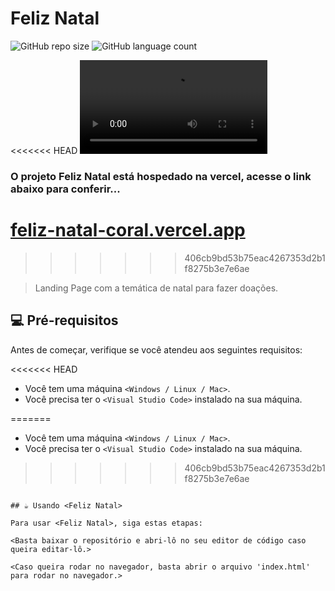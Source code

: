 # Feliz Natal

![GitHub repo size](https://img.shields.io/github/repo-size/eutago/README-template?style=for-the-badge)
![GitHub language count](https://img.shields.io/github/languages/count/eutago/README-template?style=for-the-badge)

<<<<<<< HEAD
<video src="./assets/preview/preview.mp4" loop controls></video>

### O projeto Feliz Natal está hospedado na vercel, acesse o link abaixo para conferir...

<a href="https://feliz-natal-coral.vercel.app">feliz-natal-coral.vercel.app</a>
=======

>>>>>>> 406cb9bd53b75eac4267353d2b1f8275b3e7e6ae

> Landing Page com a temática de natal para fazer doações.

## 💻 Pré-requisitos

Antes de começar, verifique se você atendeu aos seguintes requisitos:

<<<<<<< HEAD
- Você tem uma máquina `<Windows / Linux / Mac>`.
- Você precisa ter o `<Visual Studio Code>` instalado na sua máquina.

=======
* Você tem uma máquina `<Windows / Linux / Mac>`.
* Você precisa ter o `<Visual Studio Code>` instalado na sua máquina.
>>>>>>> 406cb9bd53b75eac4267353d2b1f8275b3e7e6ae
```

## ☕ Usando <Feliz Natal>

Para usar <Feliz Natal>, siga estas etapas:

<Basta baixar o repositório e abri-lô no seu editor de código caso queira editar-lô.>

<Caso queira rodar no navegador, basta abrir o arquivo 'index.html' para rodar no navegador.>
```
